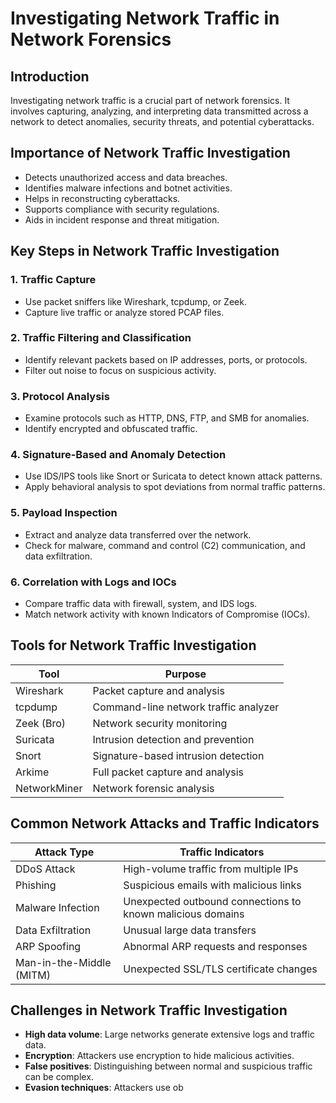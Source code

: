# Investigating Network Traffic in Network Forensics

## Introduction
Investigating network traffic is a crucial part of network forensics. It involves capturing, analyzing, and interpreting data transmitted across a network to detect anomalies, security threats, and potential cyberattacks.

## Importance of Network Traffic Investigation
- Detects unauthorized access and data breaches.
- Identifies malware infections and botnet activities.
- Helps in reconstructing cyberattacks.
- Supports compliance with security regulations.
- Aids in incident response and threat mitigation.

## Key Steps in Network Traffic Investigation
### 1. **Traffic Capture**
   - Use packet sniffers like Wireshark, tcpdump, or Zeek.
   - Capture live traffic or analyze stored PCAP files.
   
### 2. **Traffic Filtering and Classification**
   - Identify relevant packets based on IP addresses, ports, or protocols.
   - Filter out noise to focus on suspicious activity.

### 3. **Protocol Analysis**
   - Examine protocols such as HTTP, DNS, FTP, and SMB for anomalies.
   - Identify encrypted and obfuscated traffic.

### 4. **Signature-Based and Anomaly Detection**
   - Use IDS/IPS tools like Snort or Suricata to detect known attack patterns.
   - Apply behavioral analysis to spot deviations from normal traffic patterns.

### 5. **Payload Inspection**
   - Extract and analyze data transferred over the network.
   - Check for malware, command and control (C2) communication, and data exfiltration.

### 6. **Correlation with Logs and IOCs**
   - Compare traffic data with firewall, system, and IDS logs.
   - Match network activity with known Indicators of Compromise (IOCs).

## Tools for Network Traffic Investigation
| Tool | Purpose |
|------|---------|
| Wireshark | Packet capture and analysis |
| tcpdump | Command-line network traffic analyzer |
| Zeek (Bro) | Network security monitoring |
| Suricata | Intrusion detection and prevention |
| Snort | Signature-based intrusion detection |
| Arkime | Full packet capture and analysis |
| NetworkMiner | Network forensic analysis |

## Common Network Attacks and Traffic Indicators
| Attack Type | Traffic Indicators |
|------------|------------------|
| DDoS Attack | High-volume traffic from multiple IPs |
| Phishing | Suspicious emails with malicious links |
| Malware Infection | Unexpected outbound connections to known malicious domains |
| Data Exfiltration | Unusual large data transfers |
| ARP Spoofing | Abnormal ARP requests and responses |
| Man-in-the-Middle (MITM) | Unexpected SSL/TLS certificate changes |

## Challenges in Network Traffic Investigation
- **High data volume**: Large networks generate extensive logs and traffic data.
- **Encryption**: Attackers use encryption to hide malicious activities.
- **False positives**: Distinguishing between normal and suspicious traffic can be complex.
- **Evasion techniques**: Attackers use ob
